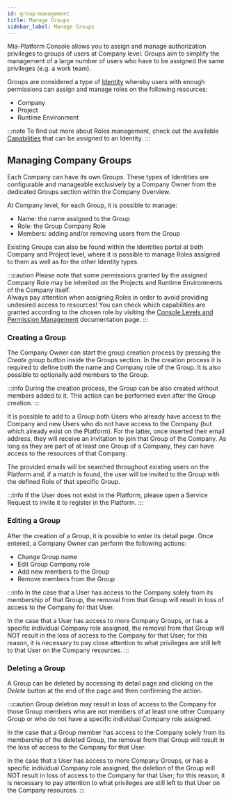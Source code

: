 ```yaml
---
id: group-management
title: Manage Groups
sidebar_label: Manage Groups
---
```


Mia-Platform Console allows you to assign and manage authorization privileges to groups of users at Company level. Groups aim to simplify the management of a large number of users who have to be assigned the same privileges (e.g. a work team).

Groups are considered a type of [Identity](/development_suite/identity-and-access-management/overview.md#identity-and-access-management) whereby users with enough permissions can assign and manage roles on the following resources:

* Company
* Project
* Runtime Environment

:::note
To find out more about Roles management, check out the available [Capabilities](/development_suite/identity-and-access-management/console-levels-and-permission-management.md#users-capabilities-inside-console) that can be assigned to an Identity.
:::

## Managing Company Groups

Each Company can have its own Groups. These types of Identities are configurable and manageable exclusively by a Company Owner from the dedicated Groups section within the Company Overview. 

At Company level, for each Group, it is possible to manage:

* Name: the name assigned to the Group
* Role: the Group Company Role
* Members: adding and/or removing users from the Group

Existing Groups can also be found within the Identities portal at both Company and Project level, where it is possible to manage Roles assigned to them as well as for the other Identity types. 

<!-- TODO: ![Group table](./img/group-management/group_table.png) -->

:::caution
Please note that some permissions granted by the assigned Company Role may be inherited on the Projects and Runtime Environments of the Company itself.  
Always pay attention when assigning Roles in order to avoid providing undesired access to resources!
You can check which capabilities are granted according to the chosen role by visiting the [Console Levels and Permission Management](/development_suite/identity-and-access-management/console-levels-and-permission-management.md#users-capabilities-inside-console) documentation page.
:::

### Creating a Group

The Company Owner can start the group creation process by pressing the *Create group* button inside the Groups section. In the creation process it is required to define both the name and Company role of the Group. It is also possible to optionally add members to the Group.

:::info
During the creation process, the Group can be also created without members added to it. This action can be performed even after the Group creation.
:::

<!-- <div style={{display: 'flex', justifyContent: 'center'}}>
  <div style={{display: 'flex', width: '600px'}}>

TODO: ![Add group](./img/group-management/add_user.png)

  </div>
</div> -->

It is possible to add to a Group both Users who already have access to the Company and new Users who do not have access to the Company (but which already exist on the Platform). For the latter, once inserted their email address, they will receive an invitation to join that Group of the Company.  As long as they are part of at least one Group of a Company, they can have access to the resources of that Company.

The provided emails will be searched throughout existing users on the Platform and, if a match is found, the user will be invited to the Group with the defined Role of that specific Group.

:::info
If the User does not exist in the Platform, please open a Service Request to invite it to register in the Platform.
:::

### Editing a Group

After the creation of a Group, it is possible to enter its detail page.
Once entered, a Company Owner can perform the following actions:

* Change Group name
* Edit Group Company role
* Add new members to the Group
* Remove members from the Group

:::info
In the case that a User has access to the Company solely from its membership of that Group, the removal from that Group will result in loss of access to the Company for that User.  

In the case that a User has access to more Company Groups, or has a specific individual Company role assigned, the removal from that Group will NOT result in the loss of access to the Company for that User; for this reason, it is necessary to pay close attention to what privileges are still left to that User on the Company resources. 
:::

<!-- 
<div style={{display: 'flex', justifyContent: 'center'}}>
  <div style={{display: 'flex', width: '600px'}}>

TODO: ![Edit group](./img/group-management/edit_group.png)

  </div>
</div> -->

### Deleting a Group

A Group can be deleted by accessing its detail page and clicking on the *Delete* button at the end of the page and then confirming the action.

:::caution
Group deletion may result in loss of access to the Company for those Group members who are not members of at least one other Company Group or who do not have a specific individual Company role assigned.   

In the case that a Group member has access to the Company solely from its membership of the deleted Group, the removal from that Group will result in the loss of access to the Company for that User.  

In the case that a User has access to more Company Groups, or has a specific individual Company role assigned, the deletion of the Group will NOT result in loss of access to the Company for that User; for this reason, it is necessary to pay attention to what privileges are still left to that User on the Company resources.
:::

<!-- 
<div style={{display: 'flex', justifyContent: 'center'}}>
  <div style={{display: 'flex', width: '600px'}}>

TODO: ![Delete group](./img/group-management/delete_group.png)

  </div>
</div> -->
